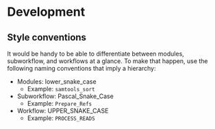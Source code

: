 # Development

## Style conventions

It would be handy to be able to differentiate between modules, subworkflow, and workflows at a glance.
To make that happen, use the following naming conventions that imply a hierarchy:

- Modules: lower_snake_case
  - Example: `samtools_sort`
- Subworkflow: Pascal_Snake_Case
  - Example: `Prepare_Refs`
- Workflow: UPPER_SNAKE_CASE
  - Example: `PROCESS_READS`
